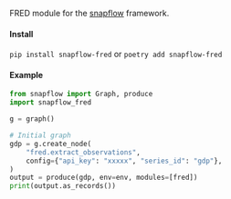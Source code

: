 FRED module for the [snapflow](https://github.com/kvh/snapflow) framework.

#### Install

`pip install snapflow-fred` or `poetry add snapflow-fred`

#### Example

```python
from snapflow import Graph, produce
import snapflow_fred

g = graph()

# Initial graph
gdp = g.create_node(
    "fred.extract_observations",
    config={"api_key": "xxxxx", "series_id": "gdp"},
)
output = produce(gdp, env=env, modules=[fred])
print(output.as_records())
```
